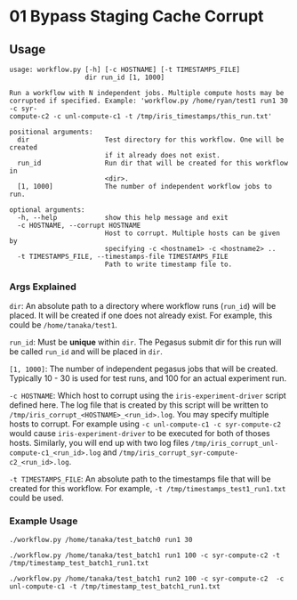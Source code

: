 # 01 Bypass Staging Cache Corrupt 

## Usage
```
usage: workflow.py [-h] [-c HOSTNAME] [-t TIMESTAMPS_FILE]
                   dir run_id [1, 1000]

Run a workflow with N independent jobs. Multiple compute hosts may be
corrupted if specified. Example: 'workflow.py /home/ryan/test1 run1 30 -c syr-
compute-c2 -c unl-compute-c1 -t /tmp/iris_timestamps/this_run.txt'

positional arguments:
  dir                   Test directory for this workflow. One will be created
                        if it already does not exist.
  run_id                Run dir that will be created for this workflow in
                        <dir>.
  [1, 1000]             The number of independent workflow jobs to run.

optional arguments:
  -h, --help            show this help message and exit
  -c HOSTNAME, --corrupt HOSTNAME
                        Host to corrupt. Multiple hosts can be given by
                        specifying -c <hostname1> -c <hostname2> ..
  -t TIMESTAMPS_FILE, --timestamps-file TIMESTAMPS_FILE
                        Path to write timestamp file to.
```

### Args Explained

`dir`: An absolute path to a directory where workflow runs (`run_id`) will be placed. 
It will be created if one does not already exist. For example, this could be `/home/tanaka/test1`.

`run_id`: Must be **unique** within `dir`. The Pegasus submit dir for this run will be called `run_id`
and will be placed in `dir`.

`[1, 1000]`: The number of independent pegasus jobs that will be created. Typically 10 - 30 is used
for test runs, and 100 for an actual experiment run.

`-c HOSTNAME`: Which host to corrupt using the `iris-experiment-driver` script defined here. The log
file that is created by this script will be written to `/tmp/iris_corrupt_<HOSTNAME>_<run_id>.log`.
You may specify multiple hosts to corrupt. For example using `-c unl-compute-c1 -c syr-compute-c2`
would cause `iris-experiment-driver` to be executed for both of thoses hosts. Similarly, you will end up
with two log files `/tmp/iris_corrupt_unl-compute-c1_<run_id>.log` and 
`/tmp/iris_corrupt_syr-compute-c2_<run_id>.log`. 

`-t TIMESTAMPS_FILE`: An absolute path to the timestamps file that will be created for this workflow.
For example,  `-t /tmp/timestamps_test1_run1.txt` could be used. 

### Example Usage

`./workflow.py /home/tanaka/test_batch0 run1 30`

`./workflow.py /home/tanaka/test_batch1 run1 100 -c syr-compute-c2 -t /tmp/timestamp_test_batch1_run1.txt`

`./workflow.py /home/tanaka/test_batch1 run2 100 -c syr-compute-c2  -c unl-compute-c1 -t /tmp/timestamp_test_batch1_run1.txt`


